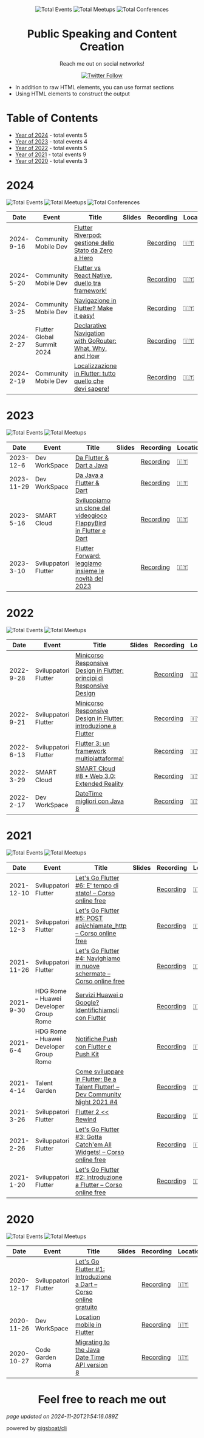 <div align='center'><p><img src="https://img.shields.io/badge/total-26-blue?style=flat-square" alt="Total Events"> <img src="https://img.shields.io/badge/meetups-25-violet?style=flat-square" alt="Total Meetups"> <img src="https://img.shields.io/badge/conferences-1-red?style=flat-square" alt="Total Conferences">    </p>
</div>
  <p align='center'><h1 align='center'>Public Speaking and Content Creation</h1>
<p align='center'>Reach me out on social networks! <p align='center'><a href='https://www.linkedin.com/in/federico-parezzan/'><img alt='Twitter Follow' src='https://img.shields.io/badge/LinkedIn-Connect-blue'></a></p>

 - In addition to raw HTML elements, you can use format sections
 - Using HTML elements to construct the output


# Table of Contents


 - [Year of 2024](#2024) - total events 5
 - [Year of 2023](#2023) - total events 4
 - [Year of 2022](#2022) - total events 5
 - [Year of 2021](#2021) - total events 9
 - [Year of 2020](#2020) - total events 3

# 2024


![Total Events](https://img.shields.io/badge/total-5-blue?style=flat-square) ![Total Meetups](https://img.shields.io/badge/meetups-4-violet?style=flat-square) ![Total Conferences](https://img.shields.io/badge/conferences-1-red?style=flat-square)    




| Date | Event | Title | Slides | Recording | Location | Language |
| ---- | ----- | ----- | ------ | --------- | -------- | -------- |
| 2024-9-16 | Community Mobile Dev | [Flutter Riverpod: gestione dello Stato da Zero a Hero](pages/2024/2024-09-16.md) |  | [Recording](https://www.youtube.com/watch?v=pW8hAEHYk54) | [🇮🇹](## "Italy") | Italian |
| 2024-5-20 | Community Mobile Dev | [Flutter vs React Native, duello tra framework!](pages/2024/2024-05-20.md) |  | [Recording](https://www.youtube.com/watch?v=6oJQBHuZrys) | [🇮🇹](## "Italy") | Italian |
| 2024-3-25 | Community Mobile Dev | [Navigazione in Flutter? Make it easy!](pages/2024/2024-03-25.md) |  | [Recording](https://www.youtube.com/watch?v=-ZrAyKstIIU) | [🇮🇹](## "Italy") | Italian |
| 2024-2-27 | Flutter Global Summit 2024 | [Declarative Navigation with GoRouter: What, Why, and How](pages/2024/2024-02-27.md) |  | [Recording](https://www.youtube.com/watch?v=aSRl8zFuQJk) | [🇮🇹](## "Italy") | Italian |
| 2024-2-19 | Community Mobile Dev | [Localizzazione in Flutter: tutto quello che devi sapere!](pages/2024/2024-02-19.md) |  | [Recording](https://www.youtube.com/watch?v=IYJOltiBxKc) | [🇮🇹](## "Italy") | Italian |


# 2023


![Total Events](https://img.shields.io/badge/total-4-blue?style=flat-square) ![Total Meetups](https://img.shields.io/badge/meetups-4-violet?style=flat-square)     




| Date | Event | Title | Slides | Recording | Location | Language |
| ---- | ----- | ----- | ------ | --------- | -------- | -------- |
| 2023-12-6 | Dev WorkSpace | [Da Flutter & Dart a Java](pages/2023/2023-12-06.md) |  | [Recording](https://www.youtube.com/watch?v=TQpURFoyRA4) | [🇮🇹](## "Italy") | Italian |
| 2023-11-29 | Dev WorkSpace | [Da Java a Flutter & Dart](pages/2023/2023-11-29.md) |  | [Recording](https://www.youtube.com/watch?v=jGiGGLF-nZg) | [🇮🇹](## "Italy") | Italian |
| 2023-5-16 | SMART Cloud | [Sviluppiamo un clone del videogioco FlappyBird in Flutter e Dart](pages/2023/2023-05-16.md) |  | [Recording](https://www.youtube.com/watch?v=AmWL11VleNs) | [🇮🇹](## "Italy") | Italian |
| 2023-3-10 | Sviluppatori Flutter | [Flutter Forward: leggiamo insieme le novità del 2023](pages/2023/2023-03-10.md) |  | [Recording](https://www.youtube.com/watch?v=Q9f7ZpUT9oE) | [🇮🇹](## "Italy") | Italian |


# 2022


![Total Events](https://img.shields.io/badge/total-5-blue?style=flat-square) ![Total Meetups](https://img.shields.io/badge/meetups-5-violet?style=flat-square)     




| Date | Event | Title | Slides | Recording | Location | Language |
| ---- | ----- | ----- | ------ | --------- | -------- | -------- |
| 2022-9-28 | Sviluppatori Flutter | [Minicorso Responsive Design in Flutter: principi di Responsive Design](pages/2022/2022-09-28.md) |  | [Recording](https://www.youtube.com/watch?v=g4XxI65UmSY) | [🇮🇹](## "Italy") | Italian |
| 2022-9-21 | Sviluppatori Flutter | [Minicorso Responsive Design in Flutter: introduzione a Flutter](pages/2022/2022-09-21.md) |  | [Recording](https://www.youtube.com/watch?v=AauMFz_O5QE) | [🇮🇹](## "Italy") | Italian |
| 2022-6-13 | Sviluppatori Flutter | [Flutter 3: un framework multipiattaforma!](pages/2022/2022-06-13.md) |  | [Recording](https://www.youtube.com/watch?v=9jjgRYb8ho0) | [🇮🇹](## "Italy") | Italian |
| 2022-3-29 | SMART Cloud | [SMART Cloud #8 • Web 3.0: Extended Reality](pages/2022/2022-03-29.md) |  | [Recording](https://www.youtube.com/watch?v=iJtUb6GvErs) | [🇮🇹](## "Italy") | Italian |
| 2022-2-17 | Dev WorkSpace | [DateTime migliori con Java 8](pages/2022/2022-02-17.md) |  | [Recording](https://www.youtube.com/watch?v=d0t3nc8tlGw) | [🇮🇹](## "Italy") | Italian |


# 2021


![Total Events](https://img.shields.io/badge/total-9-blue?style=flat-square) ![Total Meetups](https://img.shields.io/badge/meetups-9-violet?style=flat-square)     




| Date | Event | Title | Slides | Recording | Location | Language |
| ---- | ----- | ----- | ------ | --------- | -------- | -------- |
| 2021-12-10 | Sviluppatori Flutter | [Let's Go Flutter #6: E' tempo di stato! – Corso online free](pages/2021/2021-12-10.md) |  | [Recording](https://www.youtube.com/watch?v=Wr4lDi5XCRI) | [🇮🇹](## "Italy") | Italian |
| 2021-12-3 | Sviluppatori Flutter | [Let's Go Flutter #5: POST api/chiamate_http – Corso online free](pages/2021/2021-12-03.md) |  | [Recording](https://www.youtube.com/watch?v=Q4YE1dXfm0U) | [🇮🇹](## "Italy") | Italian |
| 2021-11-26 | Sviluppatori Flutter | [Let's Go Flutter #4: Navighiamo in nuove schermate – Corso online free](pages/2021/2021-11-26.md) |  | [Recording](https://www.youtube.com/watch?v=DBLN512acxE) | [🇮🇹](## "Italy") | Italian |
| 2021-9-30 | HDG Rome – Huawei Developer Group Rome | [Servizi Huawei o Google? Identifichiamoli con Flutter](pages/2021/2021-09-30.md) |  | [Recording](https://www.youtube.com/watch?v=NbODIVBjx6M) | [🇮🇹](## "Italy") | Italian |
| 2021-6-4 | HDG Rome – Huawei Developer Group Rome | [Notifiche Push con Flutter e Push Kit](pages/2021/2021-06-04.md) |  | [Recording](https://www.youtube.com/watch?v=KLViOEDMQAg) | [🇮🇹](## "Italy") | Italian |
| 2021-4-14 | Talent Garden | [Come sviluppare in Flutter: Be a Talent Flutter! – Dev Community Night 2021 #4](pages/2021/2021-04-14.md) |  | [Recording](https://www.youtube.com/watch?v=Ja_nuGK7lNY) | [🇮🇹](## "Italy") | Italian |
| 2021-3-26 | Sviluppatori Flutter | [Flutter 2 << Rewind](pages/2021/2021-03-26.md) |  | [Recording](https://www.youtube.com/watch?v=g4S7kGLLeRc) | [🇮🇹](## "Italy") | Italian |
| 2021-2-26 | Sviluppatori Flutter | [Let's Go Flutter #3: Gotta Catch'em All Widgets! – Corso online free](pages/2021/2021-02-26.md) |  | [Recording](https://www.youtube.com/watch?v=sHV7lPyRjZY) | [🇮🇹](## "Italy") | Italian |
| 2021-1-20 | Sviluppatori Flutter | [Let's Go Flutter #2: Introduzione a Flutter – Corso online free](pages/2021/2021-01-20.md) |  | [Recording](https://www.youtube.com/watch?v=Am8zI7boMM4) | [🇮🇹](## "Italy") | Italian |


# 2020


![Total Events](https://img.shields.io/badge/total-3-blue?style=flat-square) ![Total Meetups](https://img.shields.io/badge/meetups-3-violet?style=flat-square)     




| Date | Event | Title | Slides | Recording | Location | Language |
| ---- | ----- | ----- | ------ | --------- | -------- | -------- |
| 2020-12-17 | Sviluppatori Flutter | [Let's Go Flutter #1: Introduzione a Dart – Corso online gratuito](pages/2020/2020-12-17.md) |  | [Recording](https://www.youtube.com/watch?v=oTcRMKJk2W0) | [🇮🇹](## "Italy") | Italian |
| 2020-11-26 | Dev WorkSpace | [Location mobile in Flutter](pages/2020/2020-11-26.md) |  | [Recording](https://www.youtube.com/watch?v=MMY2NgsNybc) | [🇮🇹](## "Italy") | Italian |
| 2020-10-27 | Code Garden Roma | [Migrating to the Java Date Time API version 8](pages/2020/2020-10-27.md) |  | [Recording](https://www.youtube.com/watch?v=UWIey2RCSWg) | [🇮🇹](## "Italy") | Italian |



<p align='center'><h1 align='center'>Feel free to reach me out</h1>

*page updated on 2024-11-20T21:54:16.089Z*

powered by [gigsboat/cli](https://github.com/gigsboat/cli)